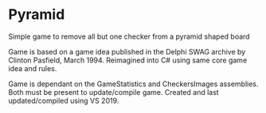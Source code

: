 # Pyramid
Simple game to remove all but one checker from a pyramid shaped board

Game is based on a game idea published in the Delphi SWAG archive by Clinton Pasfield, March 1994.  Reimagined into C#
using same core game idea and rules.

Game is dependant on the GameStatistics and CheckersImages assemblies.  Both must be present to update/compile game.
Created and last updated/compiled using VS 2019.
